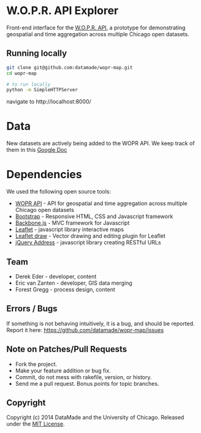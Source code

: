 # W.O.P.R. API Explorer

Front-end interface for the [W.O.P.R. API](https://github.com/datamade/wopr-api), a prototype for demonstrating geospatial and time aggregation across multiple Chicago open datasets.

## Running locally

``` bash
git clone git@github.com:datamade/wopr-map.git
cd wopr-map

# to run locally
python -m SimpleHTTPServer
```

navigate to http://localhost:8000/

# Data

New datasets are actively being added to the WOPR API. We keep track of them in this [Google Doc](https://docs.google.com/spreadsheet/ccc?key=0Au-2OHnpwhGTdGJzUWJ2SERwVXZLeDU4Y3laWFJvNEE&usp=sharing#gid=0)

# Dependencies
We used the following open source tools:

* [WOPR API](http://wopr.datamade.us/) - API for geospatial and time aggregation across multiple Chicago open datasets
* [Bootstrap](http://getbootstrap.com/) - Responsive HTML, CSS and Javascript framework
* [Backbone.js](http://backbonejs.org/) - MVC framework for Javascript
* [Leaflet](http://leafletjs.com/) - javascript library interactive maps
* [Leaflet draw](https://github.com/Leaflet/Leaflet.draw) - Vector drawing and editing plugin for Leaflet
* [jQuery Address](https://github.com/asual/jquery-address) - javascript library creating RESTful URLs

## Team

* Derek Eder - developer, content
* Eric van Zanten - developer, GIS data merging
* Forest Gregg - process design, content

## Errors / Bugs

If something is not behaving intuitively, it is a bug, and should be reported.
Report it here: https://github.com/datamade/wopr-map/issues

## Note on Patches/Pull Requests
 
* Fork the project.
* Make your feature addition or bug fix.
* Commit, do not mess with rakefile, version, or history.
* Send me a pull request. Bonus points for topic branches.

## Copyright

Copyright (c) 2014 DataMade and the University of Chicago. Released under the [MIT License](https://github.com/datamade/wopr-map/blob/master/LICENSE).
